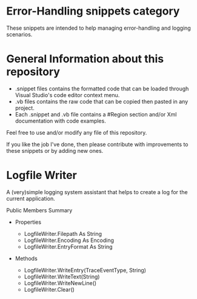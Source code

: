 # Error-Handling snippets category
These snippets are intended to help managing error-handling and logging scenarios.

# General Information about this repository
 - .snippet files contains the formatted code that can be loaded through Visual Studio's code editor context menu.
 - .vb files contains the raw code that can be copied then pasted in any project.
 - Each .snippet and .vb file contains a #Region section and/or Xml documentation with code examples.
 
Feel free to use and/or modify any file of this repository.

If you like the job I've done, then please contribute with improvements to these snippets or by adding new ones.

# Logfile Writer
A (very)simple logging system assistant that helps to create a log for the current application.

Public Members Summary

 - Properties
   - LogfileWriter.Filepath As String
   - LogfileWriter.Encoding As Encoding
   - LogfileWriter.EntryFormat As String

 - Methods
   - LogfileWriter.WriteEntry(TraceEventType, String)
   - LogfileWriter.WriteText(String)
   - LogfileWriter.WriteNewLine()
   - LogfileWriter.Clear()
